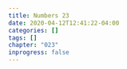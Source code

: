 ```yaml
---
title: Numbers 23
date: 2020-04-12T12:41:22-04:00
categories: []
tags: []
chapter: "023"
inprogress: false
---
```


